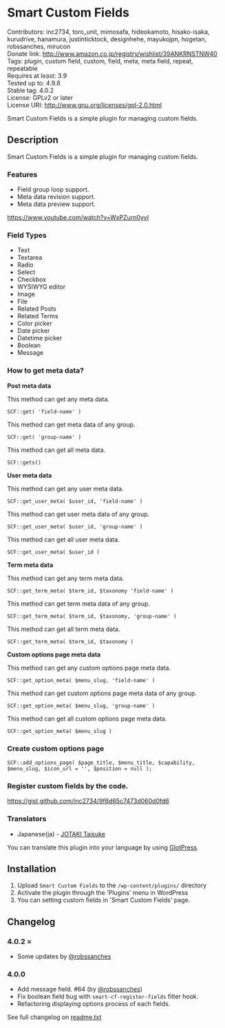 # Smart Custom Fields
Contributors: inc2734, toro_unit, mimosafa, hideokamoto, hisako-isaka, kurudrive, hanamura, justinticktock, designhehe, mayukojpn, hogetan, robssanches, mirucon    
Donate link: http://www.amazon.co.jp/registry/wishlist/39ANKRNSTNW40  
Tags: plugin, custom field, custom, field, meta, meta field, repeat, repeatable  
Requires at least: 3.9  
Tested up to: 4.9.8  
Stable tag: 4.0.2  
License: GPLv2 or later  
License URI: http://www.gnu.org/licenses/gpl-2.0.html

Smart Custom Fields is a simple plugin for managing custom fields.

## Description

Smart Custom Fields is a simple plugin for managing custom fields.

### Features

* Field group loop support.
* Meta data revision support.
* Meta data preview support.

https://www.youtube.com/watch?v=WxPZurn0yvI

### Field Types

* Text
* Textarea
* Radio
* Select
* Checkbox
* WYSIWYG editor
* Image
* File
* Related Posts
* Related Terms
* Color picker
* Date picker
* Datetime picker
* Boolean
* Message

### How to get meta data?

**Post meta data**

This method can get any meta data.

`SCF::get( 'field-name' )`

This method can get meta data of any group.

`SCF::get( 'group-name' )`

This method can get all meta data.

`SCF::gets()`

**User meta data**

This method can get any user meta data.

`SCF::get_user_meta( $user_id, 'field-name' )`

This method can get user meta data of any group.

`SCF::get_user_meta( $user_id, 'group-name' )`

This method can get all user meta data.

`SCF::get_user_meta( $user_id )`

**Term meta data**

This method can get any term meta data.

`SCF::get_term_meta( $term_id, $taxonomy 'field-name' )`

This method can get term meta data of any group.

`SCF::get_term_meta( $term_id, $taxonomy, 'group-name' )`

This method can get all term meta data.

`SCF::get_term_meta( $term_id, $taxonomy )`

**Custom options page meta data**

This method can get any custom options page meta data.

`SCF::get_option_meta( $menu_slug, 'field-name' )`

This method can get custom options page meta data of any group.

`SCF::get_option_meta( $menu_slug, 'group-name' )`

This method can get all custom options page meta data.

`SCF::get_option_meta( $menu_slug )`

### Create custom options page

`SCF::add_options_page( $page_title, $menu_title, $capability, $menu_slug, $icon_url = '', $position = null );`

### Register custom fields by the code.

https://gist.github.com/inc2734/9f6d65c7473d060d0fd6

### Translators

* Japanese(ja) - [JOTAKI Taisuke](https://profiles.wordpress.org/tai/)

You can translate this plugin into your language by using [GlotPress](https://translate.wordpress.org/projects/wp-plugins/smart-custom-fields).

## Installation

1. Upload `Smart Custom Fields` to the `/wp-content/plugins/` directory
1. Activate the plugin through the 'Plugins' menu in WordPress
1. You can setting custom fields in 'Smart Custom Fields' page.

## Changelog

### 4.0.2 =
* Some updates by [@robssanches](https://github.com/robssanches)

### 4.0.0
* Add message field. #64 (by [@robssanches](https://github.com/robssanches))
* Fix boolean field bug with `smart-cf-register-fields` filter hook.
* Refactoring displaying options process of each fields.

See full changelog on [readme.txt](/readme.txt)